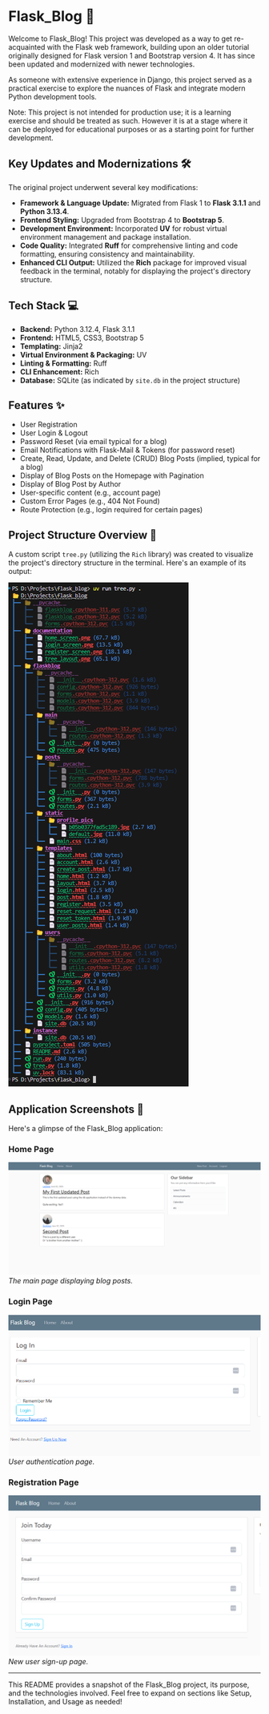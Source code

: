 # Flask_Blog 🚀

Welcome to Flask_Blog! This project was developed as a way to get re-acquainted with the Flask web framework, building upon an older tutorial originally designed for Flask version 1 and Bootstrap version 4. It has since been updated and modernized with newer technologies.

As someone with extensive experience in Django, this project served as a practical exercise to explore the nuances of Flask and integrate modern Python development tools.

Note: This project is not intended for production use; it is a learning exercise and should be treated as such. However it is at a stage where it can be deployed for educational purposes or as a starting point for further development.

## Key Updates and Modernizations 🛠️

The original project underwent several key modifications:

* **Framework & Language Update:** Migrated from Flask 1 to **Flask 3.1.1** and **Python 3.13.4**.
* **Frontend Styling:** Upgraded from Bootstrap 4 to **Bootstrap 5**.
* **Development Environment:** Incorporated **UV** for robust virtual environment management and package installation.
* **Code Quality:** Integrated **Ruff** for comprehensive linting and code formatting, ensuring consistency and maintainability.
* **Enhanced CLI Output:** Utilized the **Rich** package for improved visual feedback in the terminal, notably for displaying the project's directory structure.

## Tech Stack 💻

* **Backend:** Python 3.12.4, Flask 3.1.1
* **Frontend:** HTML5, CSS3, Bootstrap 5
* **Templating:** Jinja2
* **Virtual Environment & Packaging:** UV
* **Linting & Formatting:** Ruff
* **CLI Enhancement:** Rich
* **Database:** SQLite (as indicated by `site.db` in the project structure)

## Features ✨

* User Registration
* User Login & Logout
* Password Reset (via email typical for a blog)
* Email Notifications with Flask-Mail & Tokens (for password reset)
* Create, Read, Update, and Delete (CRUD) Blog Posts (implied, typical for a blog)
* Display of Blog Posts on the Homepage with Pagination
* Display of Blog Post by Author
* User-specific content (e.g., account page)
* Custom Error Pages (e.g., 404 Not Found)
* Route Protection (e.g., login required for certain pages)

## Project Structure Overview 📂

A custom script `tree.py` (utilizing the `Rich` library) was created to visualize the project's directory structure in the terminal. Here's an example of its output:

![Project Directory Structure](documentation/tree_layout.png)

## Application Screenshots 📸

Here's a glimpse of the Flask_Blog application:

### Home Page

![Home Page](documentation/home_screen.png)
*The main page displaying blog posts.*

### Login Page

![Login Page](documentation/login_screen.png)
*User authentication page.*

### Registration Page

![Registration Page](documentation/register_screen.png)
*New user sign-up page.*

---

This README provides a snapshot of the Flask_Blog project, its purpose, and the technologies involved. Feel free to expand on sections like Setup, Installation, and Usage as needed!
